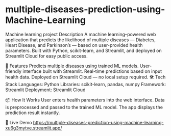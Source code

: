 # multiple-diseases-prediction-using-Machine-Learning
Machine learning project Description
A machine learning–powered web application that predicts the likelihood of multiple diseases — Diabetes, Heart Disease, and Parkinson’s — based on user-provided health parameters.
Built with Python, scikit-learn, and Streamlit, and deployed on Streamlit Cloud for easy public access.

🚀 Features
Predicts multiple diseases using trained ML models.
User-friendly interface built with Streamlit.
Real-time predictions based on input health data.
Deployed on Streamlit Cloud — no local setup required.
🛠️ Tech Stack
Languages: Python
Libraries: scikit-learn, pandas, numpy
Framework: Streamlit
Deployment: Streamlit Cloud

📦 How It Works
User enters health parameters into the web interface.
Data is preprocessed and passed to the trained ML model.
The app displays the prediction result instantly.

🔗 Live Demo
https://multiple-diseases-prediction-using-machine-learning-xu6g3mytve.streamlit.app/
